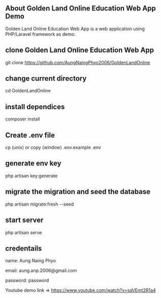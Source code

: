 ## About Golden Land Online Education Web App Demo

Golden Land Online Education Web App is a web application using PHP/Laravel framework as demo.

## clone Golden Land Online Education Web App

git clone https://github.com/AungNaingPhyo2006/GoldenLandOnline

## change current directory

cd GoldenLandOnline

## install dependices

<p> composer install</p>

## Create .env file

<p> cp (unix) or copy (window) .env.example .env</p>

## generate env key

<p> php artisan key:generate</p>

## migrate the migration and seed the database

<p>php artisan migrate:fresh --seed</p>

## start server

<p>php artisan serve</p>

## credentails

<p>name: Aung Naing Phyo</p>
<p>email: aung.anp.2006@gmail.com</p>
<p>password: password</p>


Youtube demo link => https://www.youtube.com/watch?v=saVEmt2R1a4
